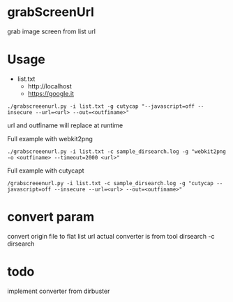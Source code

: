 # grabScreenUrl
grab image screen from list url 

# Usage 
- list.txt
    - http://localhost
    - https://google.it

```{r, engine='bash', count_lines}
./grabscreeenurl.py -i list.txt -g cutycap "--javascript=off --insecure --url=<url> --out=<outfiname>"
```
url and outfiname will replace at runtime

Full example with webkit2png
```{r, engine='bash', count_lines}
./grabscreeenurl.py -i list.txt -c sample_dirsearch.log -g "webkit2png -o <outfiname> --timeout=2000 <url>"
```

Full example with cutycapt
```{r, engine='bash', count_lines}
/grabscreeenurl.py -i list.txt -c sample_dirsearch.log -g "cutycap --javascript=off --insecure --url=<url> --out=<outfiname>"
```

# convert param 
convert origin file to flat list url
actual converter is from tool dirsearch -c dirsearch

# todo
implement converter from dirbuster


